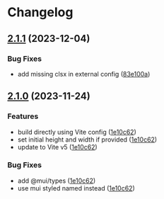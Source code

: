 # Changelog

## [2.1.1](https://github.com/mddanish00/mui-image/compare/v2.1.0...v2.1.1) (2023-12-04)


### Bug Fixes

* add missing clsx in external config ([83e100a](https://github.com/mddanish00/mui-image/commit/83e100a26eb6cca3e1e96f67a6a77c208ac6beec))

## [2.1.0](https://github.com/mddanish00/mui-image/compare/v2.0.4...v2.1.0) (2023-11-24)


### Features

* build directly using Vite config ([1e10c62](https://github.com/mddanish00/mui-image/commit/1e10c6232845b8d1e473ecc89577a2be860c4f0d))
* set initial height and width if provided ([1e10c62](https://github.com/mddanish00/mui-image/commit/1e10c6232845b8d1e473ecc89577a2be860c4f0d))
* update to Vite v5 ([1e10c62](https://github.com/mddanish00/mui-image/commit/1e10c6232845b8d1e473ecc89577a2be860c4f0d))


### Bug Fixes

* add @mui/types ([1e10c62](https://github.com/mddanish00/mui-image/commit/1e10c6232845b8d1e473ecc89577a2be860c4f0d))
* use mui styled named instead ([1e10c62](https://github.com/mddanish00/mui-image/commit/1e10c6232845b8d1e473ecc89577a2be860c4f0d))
